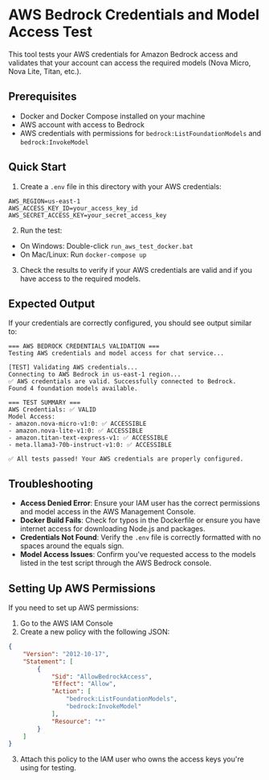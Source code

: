 # AWS Bedrock Credentials and Model Access Test

This tool tests your AWS credentials for Amazon Bedrock access and validates that your account can access the required models (Nova Micro, Nova Lite, Titan, etc.).

## Prerequisites

- Docker and Docker Compose installed on your machine
- AWS account with access to Bedrock
- AWS credentials with permissions for `bedrock:ListFoundationModels` and `bedrock:InvokeModel`

## Quick Start

1. Create a `.env` file in this directory with your AWS credentials:

```
AWS_REGION=us-east-1
AWS_ACCESS_KEY_ID=your_access_key_id
AWS_SECRET_ACCESS_KEY=your_secret_access_key
```

2. Run the test:

- On Windows: Double-click `run_aws_test_docker.bat`
- On Mac/Linux: Run `docker-compose up`

3. Check the results to verify if your AWS credentials are valid and if you have access to the required models.

## Expected Output

If your credentials are correctly configured, you should see output similar to:

```
=== AWS BEDROCK CREDENTIALS VALIDATION ===
Testing AWS credentials and model access for chat service...

[TEST] Validating AWS credentials...
Connecting to AWS Bedrock in us-east-1 region...
✅ AWS credentials are valid. Successfully connected to Bedrock.
Found 4 foundation models available.

=== TEST SUMMARY ===
AWS Credentials: ✅ VALID
Model Access:
- amazon.nova-micro-v1:0: ✅ ACCESSIBLE
- amazon.nova-lite-v1:0: ✅ ACCESSIBLE
- amazon.titan-text-express-v1: ✅ ACCESSIBLE
- meta.llama3-70b-instruct-v1:0: ✅ ACCESSIBLE

✅ All tests passed! Your AWS credentials are properly configured.
```

## Troubleshooting

- **Access Denied Error**: Ensure your IAM user has the correct permissions and model access in the AWS Management Console.
- **Docker Build Fails**: Check for typos in the Dockerfile or ensure you have internet access for downloading Node.js and packages.
- **Credentials Not Found**: Verify the `.env` file is correctly formatted with no spaces around the equals sign.
- **Model Access Issues**: Confirm you've requested access to the models listed in the test script through the AWS Bedrock console.

## Setting Up AWS Permissions

If you need to set up AWS permissions:

1. Go to the AWS IAM Console
2. Create a new policy with the following JSON:

```json
{
    "Version": "2012-10-17",
    "Statement": [
        {
            "Sid": "AllowBedrockAccess",
            "Effect": "Allow",
            "Action": [
                "bedrock:ListFoundationModels",
                "bedrock:InvokeModel"
            ],
            "Resource": "*"
        }
    ]
}
```

3. Attach this policy to the IAM user who owns the access keys you're using for testing.